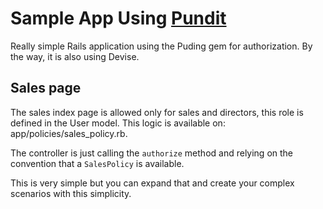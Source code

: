 # Sample App Using [Pundit](https://github.com/varvet/pundit)

Really simple Rails application using the Puding gem for authorization. By
the way, it is also using Devise.

## Sales page

The sales index page is allowed only for sales and directors, this role is
defined in the User model. This logic is available on:
app/policies/sales_policy.rb.

The controller is just calling the `authorize` method and relying on the
convention that a `SalesPolicy` is available.

This is very simple but you can expand that and create your complex
scenarios with this simplicity.
